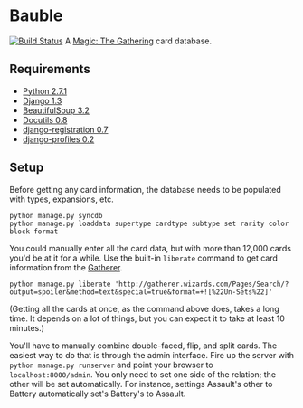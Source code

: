 # Bauble

[![Build Status][1]][2]
A [Magic: The Gathering][3] card database.

## Requirements

-   [Python 2.7.1][4]
-   [Django 1.3][5]
-   [BeautifulSoup 3.2][6]
-   [Docutils 0.8][7]
-   [django-registration 0.7][8]
-   [django-profiles 0.2][9]

## Setup

Before getting any card information, the database needs to be populated
with types, expansions, etc.

    python manage.py syncdb
    python manage.py loaddata supertype cardtype subtype set rarity color block format

You could manually enter all the card data, but with more than
12,000 cards you'd be at it for a while. Use the built-in `liberate`
command to get card information from the [Gatherer][10].

    python manage.py liberate 'http://gatherer.wizards.com/Pages/Search/?output=spoiler&method=text&special=true&format=+![%22Un-Sets%22]'

(Getting all the cards at once, as the command above does, takes a
long time. It depends on a lot of things, but you can expect it to
take at least 10 minutes.)

You'll have to manually combine double-faced, flip, and split cards.
The easiest way to do that is through the admin interface. Fire up
the server with `python manage.py runserver` and point your browser
to `localhost:8000/admin`. You only need to set one side of the
relation; the other will be set automatically. For instance, settings
Assault's other to Battery automatically set's Battery's to Assault.

[1]: https://secure.travis-ci.org/tfausak/bauble.png?branch=master
[2]: http://travis-ci.org/tfausak/bauble
[3]: http://en.wikipedia.org/wiki/Magic:_The_Gathering
[4]: http://python.org/
[5]: https://www.djangoproject.com/
[6]: http://www.crummy.com/software/BeautifulSoup/
[7]: http://docutils.sourceforge.net/
[8]: https://bitbucket.org/ubernostrum/django-registration/
[9]: https://bitbucket.org/ubernostrum/django-profiles/
[10]: http://gatherer.wizards.com/
